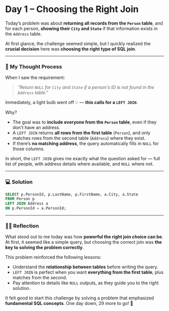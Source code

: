 
# Day 1 – Choosing the Right Join

Today’s problem was about **returning all records from the `Person` table**, and for each person, **showing their `City` and `State`** if that information exists in the `Address` table.  

At first glance, the challenge seemed simple, but I quickly realized the **crucial decision** here was **choosing the right type of SQL join**.  

---

### 🧠 My Thought Process

When I saw the requirement:
> *"Return `NULL` for `City` and `State` if a person's ID is not found in the `Address` table."*

Immediately, a light bulb went off 💡 — **this calls for a `LEFT JOIN`**.

Why?  
- The goal was to **include everyone from the `Person` table**, even if they don't have an address.  
- A `LEFT JOIN` returns **all rows from the first table** (`Person`), and only matches rows from the second table (`Address`) where they exist.  
- If there’s **no matching address**, the query automatically fills in `NULL` for those columns.

In short, the `LEFT JOIN` gives me exactly what the question asked for — full list of people, with address details where available, and `NULL` where not.

---

### 💻 Solution
```sql
SELECT p.PersonId, p.LastName, p.FirstName, a.City, a.State
FROM Person p
LEFT JOIN Address a
ON p.PersonId = a.PersonId;
```

---

### ✍🏾 Reflection
What stood out to me today was how **powerful the right join choice can be**.  
At first, it seemed like a simple query, but choosing the correct join was **the key to solving the problem correctly**.  

This problem reinforced the following lessons:
- Understand the **relationship between tables** before writing the query.  
- `LEFT JOIN` is perfect when you want **everything from the first table**, plus matches from the second.  
- Pay attention to details like `NULL` outputs, as they guide you to the right solution.

It felt good to start this challenge by solving a problem that emphasized **fundamental SQL concepts**. One day down, 29 more to go! 🚀
